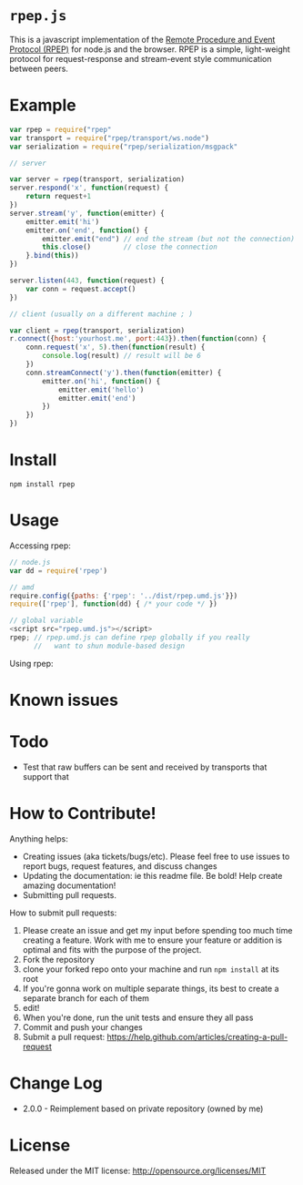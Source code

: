 
`rpep.js`
=====

This is a javascript implementation of the [Remote Procedure and Event Protocol (RPEP)](https://github.com/Tixit/RPEP) for node.js and the browser. RPEP is a simple, light-weight protocol for request-response and stream-event style communication between peers.

Example
=======

```javascript
var rpep = require("rpep"
var transport = require("rpep/transport/ws.node")
var serialization = require("rpep/serialization/msgpack"

// server

var server = rpep(transport, serialization)
server.respond('x', function(request) {
    return request+1
})
server.stream('y', function(emitter) {
    emitter.emit('hi')
    emitter.on('end', function() {
        emitter.emit("end") // end the stream (but not the connection)
        this.close()        // close the connection
    }.bind(this))
})

server.listen(443, function(request) {
    var conn = request.accept()
})

// client (usually on a different machine ; )

var client = rpep(transport, serialization)
r.connect({host:'yourhost.me', port:443}).then(function(conn) {
    conn.request('x', 5).then(function(result) {
        console.log(result) // result will be 6
    })
    conn.streamConnect('y').then(function(emitter) {
        emitter.on('hi', function() {
            emitter.emit('hello')
            emitter.emit('end')
        })
    })
})
```

Install
=======

```
npm install rpep
```


Usage
=====

Accessing rpep:
```javascript
// node.js
var dd = require('rpep')

// amd
require.config({paths: {'rpep': '../dist/rpep.umd.js'}})
require(['rpep'], function(dd) { /* your code */ })

// global variable
<script src="rpep.umd.js"></script>
rpep; // rpep.umd.js can define rpep globally if you really
      //   want to shun module-based design
```

Using rpep:


Known issues
============

Todo
======

* Test that raw buffers can be sent and received by transports that support that

How to Contribute!
============

Anything helps:

* Creating issues (aka tickets/bugs/etc). Please feel free to use issues to report bugs, request features, and discuss changes
* Updating the documentation: ie this readme file. Be bold! Help create amazing documentation!
* Submitting pull requests.

How to submit pull requests:

1. Please create an issue and get my input before spending too much time creating a feature. Work with me to ensure your feature or addition is optimal and fits with the purpose of the project.
2. Fork the repository
3. clone your forked repo onto your machine and run `npm install` at its root
4. If you're gonna work on multiple separate things, its best to create a separate branch for each of them
5. edit!
6. When you're done, run the unit tests and ensure they all pass
7. Commit and push your changes
8. Submit a pull request: https://help.github.com/articles/creating-a-pull-request

Change Log
=========
* 2.0.0 - Reimplement based on private repository (owned by me)

License
=======
Released under the MIT license: http://opensource.org/licenses/MIT
